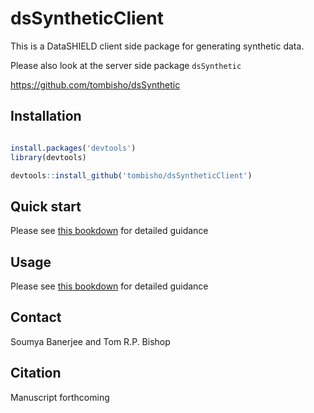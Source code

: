 # dsSyntheticClient

This is a DataSHIELD client side package for generating synthetic data.

Please also look at the server side package `dsSynthetic`

https://github.com/tombisho/dsSynthetic




## Installation

```r

install.packages('devtools')
library(devtools)

devtools::install_github('tombisho/dsSyntheticClient')

```


## Quick start

Please see [this bookdown](https://tombisho.github.io/synthetic_bookdown/) for detailed guidance 


## Usage

Please see [this bookdown](https://tombisho.github.io/synthetic_bookdown/) for detailed guidance 

## Contact

Soumya Banerjee and Tom R.P. Bishop


## Citation

Manuscript forthcoming

